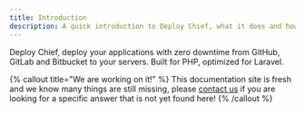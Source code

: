 ```yaml
---
title: Introduction
description: A quick introduction to Deploy Chief, what it does and how to use it.
---
```


Deploy Chief, deploy your applications with zero downtime from GitHub, GitLab and Bitbucket to your servers. Built for PHP, optimized for Laravel.

{% callout title="We are working on it!" %}
This documentation site is fresh and we know many things are still missing, please [contact us](https://chief.app/contact) if you are looking for a specific answer that is not yet found here!
{% /callout %}
